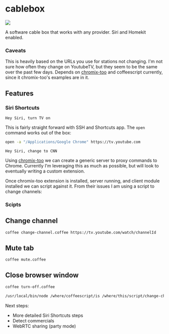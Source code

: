 # cablebox

![](https://thefinalcurtaincall.files.wordpress.com/2012/10/news-32125-b3a8b509bc5e3a074f7f240f57d71aa9.jpg)

A software cable box that works with any provider. Siri and Homekit enabled.

### Caveats

This is heavily based on the URLs you use for stations not changing. I'm not sure how often they change on YoutubeTV, but they seem to be the same over the past few days. Depends on [chromix-too](ttps://github.com/smblott-github/chromix-too) and coffeescript currently, since it chromix-too's examples are in it.

## Features

### Siri Shortcuts

```Hey Siri, turn TV on```

This is fairly straight forward with SSH and Shortcuts app. The `open` command works out of the box:

```sh
open -a "/Applications/Google Chrome" https://tv.youtube.com
```

```Hey Siri, change to CNN```

Using [chromix-too](https://github.com/smblott-github/chromix-too) we can create a generic server to proxy commands to Chrome. Currently I'm leveraging this as much as possible, but will look to eventually writing a custom extension.

Once chromix-too extension is installed, server running, and client module installed we can script against it. From their issues I am using a script to change channels:

### Scipts

## Change channel

```sh
coffee change-channel.coffee https://tv.youtube.com/watch/channelId
```

## Mute tab

```sh
coffee mute.coffee
```

## Close browser window

```sh
coffee turn-off.coffee
```

```sh
/usr/local/bin/node /where/coffeescript/is /where/this/script/change-channel.coffee https://tv.youtube.com/watch/channelId
```

Next steps:

* More detailed Siri Shortcuts steps
* Detect commercials
* WebRTC sharing (party mode)
